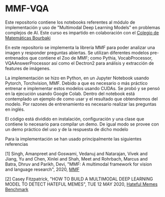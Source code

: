 # MMF-VQA
Este repositorio contiene los notebooks referentes al módulo de implementación y uso de "Multimodal Deep Learning Models" en problemas complejos de AI. Este curso es impartido en colaboración con el [Colegio de Matemáticas Bourbaki](https://www.colegio-bourbaki.com/)

En este repositorio se implementa la librería MMF para poder analizar una imagen y responder preguntas abiertas. Se utilizan diferentes modelos pre-entrenados que contiene el Zoo de MMF; como Pythia, VocabProcessor, VQAAnswerProcessor así como el Dectron2 para análisis y extracción de features de imágenes. 

La implementación se hizo en Python, en un Jupyter Notebook usando Pytorch, Torchvision, MMF. Debido a que es necesario o más práctico entrenar e implementar estos modelos usando CUDAs. Se probó y se pensó en la ejecución usando Google Colab. Dentro del notebook está contemplado un ejemplo de como usar y el resultado que obtendremos del modelo. Por razones de entrenamiento es necesario realizar las preguntas en inglés. 

El código está dividido en instalación, configuración y una clase que contiene lo necesario para compilar un demo. De igual modo se provee con un demo práctico del uso y de la respuesta de dicho modelo

Para la implementación se han usado principalmente las siguientes referencias 

[1] Singh, Amanpreet and Goswami, Vedanuj and Natarajan, Vivek and Jiang, Yu and Chen, Xinlei and Shah, Meet and Rohrbach, Marcus and Batra, Dhruv and Parikh, Devi, "MMF: A multimodal framework for vision and language research", 2020, [MMF](https://github.com/facebookresearch/mmf)

[2] Casey Fitzpatrick, "HOW TO BUILD A MULTIMODAL DEEP LEARNING MODEL TO DETECT HATEFUL MEMES", TUE 12 MAY 2020, [Hateful Memes Benchmark](https://www.drivendata.co/blog/hateful-memes-benchmark/)
